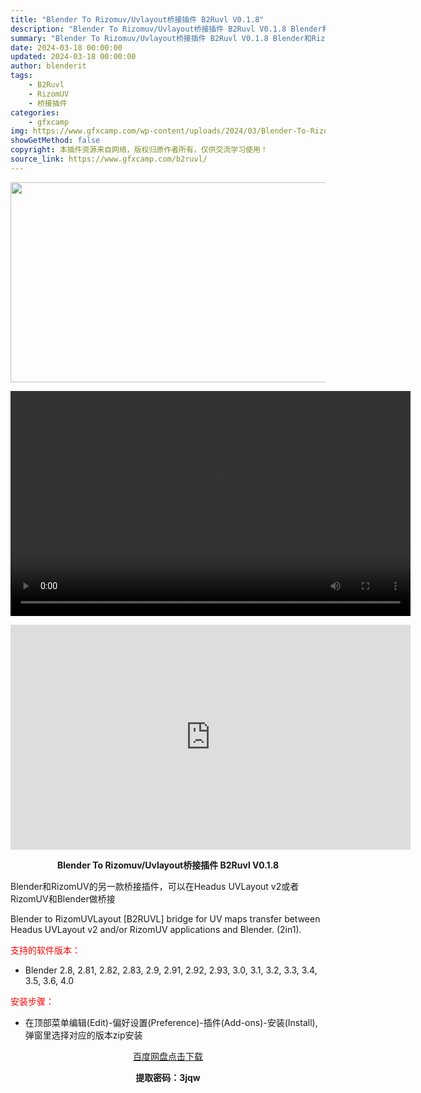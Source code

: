 ```yaml
---
title: "Blender To Rizomuv/Uvlayout桥接插件 B2Ruvl V0.1.8"
description: "Blender To Rizomuv/Uvlayout桥接插件 B2Ruvl V0.1.8 Blender和RizomUV的另一款桥接插件，可以在Headus UVLayout v2或者RizomUV..."
summary: "Blender To Rizomuv/Uvlayout桥接插件 B2Ruvl V0.1.8 Blender和RizomUV的另一款桥接插件，可以在Headus UVLayout v2或者RizomUV..."
date: 2024-03-18 00:00:00
updated: 2024-03-18 00:00:00
author: blenderit
tags: 
    - B2Ruvl
    - RizomUV
    - 桥接插件
categories:
    - gfxcamp
img: https://www.gfxcamp.com/wp-content/uploads/2024/03/Blender-To-Rizomuv-Uvlayout.jpg
showGetMethod: false
copyright: 本插件资源来自网络，版权归原作者所有，仅供交流学习使用！
source_link: https://www.gfxcamp.com/b2ruvl/
---
```

<div><p><img decoding="async" class="aligncenter size-full wp-image-120200" src="https://www.gfxcamp.com/wp-content/uploads/2024/03/Blender-To-Rizomuv-Uvlayout.jpg" data-src="https://www.gfxcamp.com/wp-content/uploads/2024/03/Blender-To-Rizomuv-Uvlayout.jpg" alt="" width="640" height="320" data-srcset="https://www.gfxcamp.com/wp-content/uploads/2024/03/Blender-To-Rizomuv-Uvlayout.jpg 640w, https://www.gfxcamp.com/wp-content/uploads/2024/03/Blender-To-Rizomuv-Uvlayout-150x75.jpg 150w" data-sizes="(max-width: 640px) 100vw, 640px"><br>
</p><center><div style="width: 640px;" class="wp-video"><!--[if lt IE 9]><script>document.createElement('video');</script><![endif]-->
<video class="wp-video-shortcode" id="video-120199-1" width="640" height="360" preload="true" controls="controls"><source type="video/mp4" src="http://cloud.video.taobao.com/play/u/null/p/1/e/6/t/1/453970022142.mp4?_=1"></source><a href="http://cloud.video.taobao.com/play/u/null/p/1/e/6/t/1/453970022142.mp4">http://cloud.video.taobao.com/play/u/null/p/1/e/6/t/1/453970022142.mp4</a></video></div></center><p style="text-align: center;"><iframe loading="lazy" src="https://player.youku.com/embed/XNjM3NjMyMDM0OA==" width="640" height="360" frameborder="0" allowfullscreen="allowfullscreen" data-mce-fragment="1"></iframe></p><p style="text-align: center;"><strong>Blender To Rizomuv/Uvlayout桥接插件 B2Ruvl V0.1.8</strong></p><p>Blender和RizomUV的另一款桥接插件，可以在Headus UVLayout v2或者RizomUV和Blender做桥接</p><p>Blender to RizomUVLayout [B2RUVL] bridge for UV maps transfer between Headus UVLayout v2 and/or RizomUV applications and Blender. (2in1).</p><p style="text-align: left;"><span style="color: #ff0000;">支持的软件版本：</span></p><ul>
<li style="text-align: left;">Blender 2.8, 2.81, 2.82, 2.83, 2.9, 2.91, 2.92, 2.93, 3.0, 3.1, 3.2, 3.3, 3.4, 3.5, 3.6, 4.0</li>
</ul><p style="text-align: left;"><span style="color: #ff0000;">安装步骤：</span></p><ul>
<li>在顶部菜单编辑(Edit)-偏好设置(Preference)-插件(Add-ons)-安装(Install),弹窗里选择对应的版本zip安装</li>
</ul><p style="text-align: center;"><a class="maxbutton-3 maxbutton maxbutton-baidu" target="_blank" rel="noopener" href="https://pan.baidu.com/s/1-y5sudLQy4ycW5lkF3gHUg?pwd=3jqw"><span class="mb-text">百度网盘点击下载</span></a></p><p style="text-align: center;"><strong>提取密码：3jqw</strong></p></div>